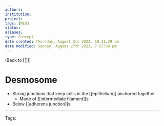 ```yaml
---
authors: 
institution: 
project: 
tags: [MED]
status: 
aliases: 
type: Concept
date created: Thursday, August 3rd 2023, 10:11:39 am
date modified: Sunday, August 27th 2023, 7:55:09 pm
---
```


(Back to [[]])

# Desmosome

- Strong junctions that keep cells in the [[epithelium]] anchored together
	- Made of [[intermediate filament]]s
- Below [[adherens junction]]s

---
Tags: